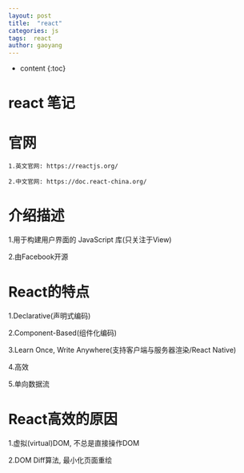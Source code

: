 ```yaml
---
layout: post
title:  "react"
categories: js
tags:  react
author: gaoyang
---
```


* content
{:toc}

# react 笔记

# 官网

`1.英文官网: https://reactjs.org/`

`2.中文官网: https://doc.react-china.org/`

# 介绍描述

1.用于构建用户界面的 JavaScript 库(只关注于View)

2.由Facebook开源





# React的特点

1.Declarative(声明式编码)

2.Component-Based(组件化编码)

3.Learn Once, Write Anywhere(支持客户端与服务器渲染/React Native)

4.高效

5.单向数据流

# React高效的原因

1.虚拟(virtual)DOM, 不总是直接操作DOM

2.DOM Diff算法, 最小化页面重绘




